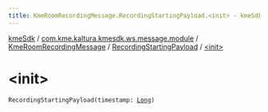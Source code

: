 ```yaml
---
title: KmeRoomRecordingMessage.RecordingStartingPayload.<init> - kmeSdk
---
```


[kmeSdk](../../../index.html) / [com.kme.kaltura.kmesdk.ws.message.module](../../index.html) / [KmeRoomRecordingMessage](../index.html) / [RecordingStartingPayload](index.html) / [&lt;init&gt;](./-init-.html)

# &lt;init&gt;

`RecordingStartingPayload(timestamp: `[`Long`](https://kotlinlang.org/api/latest/jvm/stdlib/kotlin/-long/index.html)`)`